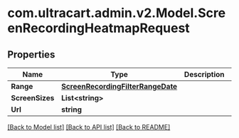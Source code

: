 # com.ultracart.admin.v2.Model.ScreenRecordingHeatmapRequest
## Properties

Name | Type | Description | Notes
------------ | ------------- | ------------- | -------------
**Range** | [**ScreenRecordingFilterRangeDate**](ScreenRecordingFilterRangeDate.md) |  | [optional] 
**ScreenSizes** | **List&lt;string&gt;** |  | [optional] 
**Url** | **string** |  | [optional] 


[[Back to Model list]](../README.md#documentation-for-models) [[Back to API list]](../README.md#documentation-for-api-endpoints) [[Back to README]](../README.md)

